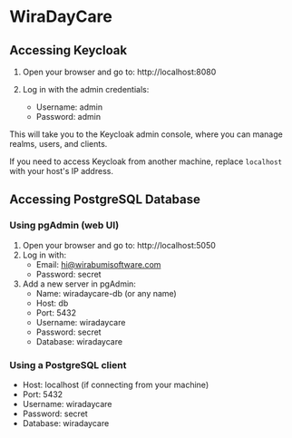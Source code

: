 # WiraDayCare

## Accessing Keycloak

1. Open your browser and go to:
   http://localhost:8080

2. Log in with the admin credentials:
   - Username: admin
   - Password: admin

This will take you to the Keycloak admin console, where you can manage realms, users, and clients.

If you need to access Keycloak from another machine, replace `localhost` with your host's IP address.

## Accessing PostgreSQL Database

### Using pgAdmin (web UI)
1. Open your browser and go to:
   http://localhost:5050
2. Log in with:
   - Email: hi@wirabumisoftware.com
   - Password: secret
3. Add a new server in pgAdmin:
   - Name: wiradaycare-db (or any name)
   - Host: db
   - Port: 5432
   - Username: wiradaycare
   - Password: secret
   - Database: wiradaycare

### Using a PostgreSQL client
- Host: localhost (if connecting from your machine)
- Port: 5432
- Username: wiradaycare
- Password: secret
- Database: wiradaycare
